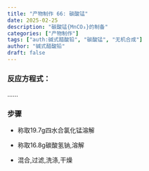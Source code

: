 ```yaml
---
title: "产物制作 66: 碳酸锰"
date: 2025-02-25
description: "碳酸锰{MnCO₃}的制备"
categories: ["产物制作"]
tags: ["auth:碱式醋酸铅", "碳酸锰", "无机合成"]
author: "碱式醋酸铅"
draft: false
---
```


### 反应方程式：

......

### 步骤

- 称取19.7g四水合氯化锰溶解

- 称取16.8g碳酸氢钠,溶解

- 混合,过滤,洗涤,干燥

<!--
支持 Markdown 格式：
- 使用 # 表示标题
- 使用 ** ** 表示粗体
- 使用 * * 表示斜体
- 使用  表示代码块
- 使用 $ $ 表示公式
- 更多格式请参考：https://www.markdownguide.org/basic-syntax/

markdown每段间应该空一行，如：

✅正确示例：

## 标题

第一行

第二行

❌错误示例：

## 标题
第一行
第二行

-->
